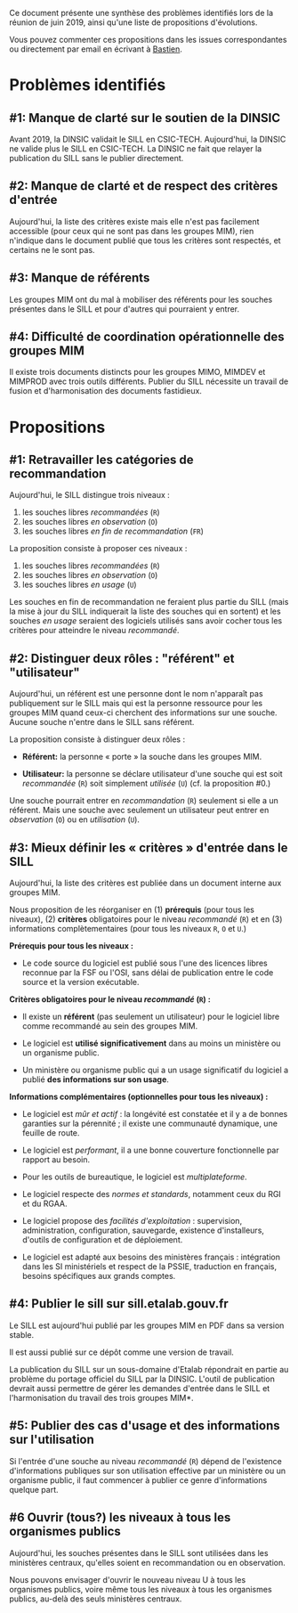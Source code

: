 Ce document présente une synthèse des problèmes identifiés lors de la
réunion de juin 2019, ainsi qu'une liste de propositions d'évolutions.

Vous pouvez commenter ces propositions dans les issues correspondantes
ou directement par email en écrivant à [Bastien](mailto:bastien.guerry@data.gouv.fr).


# Problèmes identifiés


## #1: Manque de clarté sur le soutien de la DINSIC

Avant 2019, la DINSIC validait le SILL en CSIC-TECH.  Aujourd'hui, la
DINSIC ne valide plus le SILL en CSIC-TECH.  La DINSIC ne fait que
relayer la publication du SILL sans le publier directement.


## #2: Manque de clarté et de respect des critères d'entrée

Aujourd'hui, la liste des critères existe mais elle n'est pas
facilement accessible (pour ceux qui ne sont pas dans les groupes
MIM), rien n'indique dans le document publié que tous les critères
sont respectés, et certains ne le sont pas.


## #3: Manque de référents

Les groupes MIM ont du mal à mobiliser des référents pour les souches
présentes dans le SILL et pour d'autres qui pourraient y entrer.


## #4: Difficulté de coordination opérationnelle des groupes MIM

Il existe trois documents distincts pour les groupes MIMO, MIMDEV et
MIMPROD avec trois outils différents.  Publier du SILL nécessite un
travail de fusion et d'harmonisation des documents fastidieux.


# Propositions


## #1: Retravailler les catégories de recommandation

Aujourd'hui, le SILL distingue trois niveaux :

1.  les souches libres *recommandées* (`R`)
2.  les souches libres *en observation* (`O`)
3.  les souches libres *en fin de recommandation* (`FR`)

La proposition consiste à proposer ces niveaux :

1.  les souches libres *recommandées* (`R`)
2.  les souches libres *en observation* (`O`)
3.  les souches libres *en usage* (`U`)

Les souches en fin de recommandation ne feraient plus partie du SILL
(mais la mise à jour du SILL indiquerait la liste des souches qui en
sortent) et les souches *en usage* seraient des logiciels utilisés sans
avoir cocher tous les critères pour atteindre le niveau *recommandé*.


## #2: Distinguer deux rôles : "référent" et "utilisateur"

Aujourd'hui, un référent est une personne dont le nom n'apparaît pas
publiquement sur le SILL mais qui est la personne ressource pour les
groupes MIM quand ceux-ci cherchent des informations sur une souche.
Aucune souche n'entre dans le SILL sans référent.

La proposition consiste à distinguer deux rôles :

-   **Référent:** la personne « porte » la souche dans les groupes MIM.

-   **Utilisateur:** la personne se déclare utilisateur d'une souche qui
    est soit *recommandée* (`R`) soit simplement *utilisée* (`U`) (cf. la
    proposition #0.)

Une souche pourrait entrer en *recommandation* (`R`) seulement si elle a
un référent.  Mais une souche avec seulement un utilisateur peut
entrer en *observation* (`O`) ou en *utilisation* (`U`).


## #3: Mieux définir les « critères » d'entrée dans le SILL

Aujourd'hui, la liste des critères est publiée dans un document
interne aux groupes MIM.

Nous proposition de les réorganiser en (1) **prérequis** (pour tous les
niveaux), (2) **critères** obligatoires pour le niveau *recommandé* (`R`) et
en (3) informations complètementaires (pour tous les niveaux `R`, `O` et
`U`.)

**Prérequis pour tous les niveaux :**

-   Le code source du logiciel est publié sous l'une des licences libres
    reconnue par la FSF ou l'OSI, sans délai de publication entre le
    code source et la version exécutable.

**Critères obligatoires pour le niveau *recommandé* (`R`) :**

-   Il existe un **référent** (pas seulement un utilisateur) pour le
    logiciel libre comme recommandé au sein des groupes MIM.

-   Le logiciel est **utilisé significativement** dans au moins un ministère
    ou un organisme public.

-   Un ministère ou organisme public qui a un usage significatif du
    logiciel a publié **des informations sur son usage**.

**Informations complémentaires (optionnelles pour tous les niveaux) :**

-   Le logiciel est *mûr et actif* : la longévité est constatée et il y a
    de bonnes garanties sur la pérennité ; il existe une communauté
    dynamique, une feuille de route.

-   Le logiciel est *performant*, il a une bonne couverture fonctionnelle
    par rapport au besoin.

-   Pour les outils de bureautique, le logiciel est *multiplateforme*.

-   Le logiciel respecte des *normes et standards*, notamment ceux du RGI
    et du RGAA.

-   Le logiciel propose des *facilités d'exploitation* : supervision,
    administration, configuration, sauvegarde, existence d'installeurs,
    d'outils de configuration et de déploiement.

-   Le logiciel est adapté aux besoins des ministères français :
    intégration dans les SI ministériels et respect de la PSSIE,
    traduction en français, besoins spécifiques aux grands comptes.


## #4: Publier le sill sur sill.etalab.gouv.fr

Le SILL est aujourd'hui publié par les groupes MIM en PDF dans sa
version stable.

Il est aussi publié sur ce dépôt comme une version de travail.

La publication du SILL sur un sous-domaine d'Etalab répondrait en
partie au problème du portage officiel du SILL par la DINSIC.  L'outil
de publication devrait aussi permettre de gérer les demandes d'entrée
dans le SILL et l'harmonisation du travail des trois groupes MIM\*.


## #5: Publier des cas d'usage et des informations sur l'utilisation

Si l'entrée d'une souche au niveau *recommandé* (`R`) dépend de
l'existence d'informations publiques sur son utilisation effective par
un ministère ou un organisme public, il faut commencer à publier ce
genre d'informations quelque part.


## #6 Ouvrir (tous?) les niveaux à tous les organismes publics

Aujourd'hui, les souches présentes dans le SILL sont utilisées dans
les ministères centraux, qu'elles soient en recommandation ou en
observation.

Nous pouvons envisager d'ouvrir le nouveau niveau U à tous les
organismes publics, voire même tous les niveaux à tous les organismes
publics, au-delà des seuls ministères centraux.

